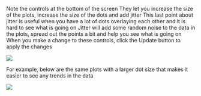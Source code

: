 Note the controls at the bottom of the screen They let you increase the size of the plots,
increase the size of the dots and add jitter This last point about jitter is useful when you have
a lot of dots overlaying each other and it is hard to see what is going on Jitter will add some
random noise to the data in the plots, spread out the points a bit and help you see what is going
on When you make a change to these controls, click the Update button to apply the changes

![](https://github.com/fenago/katacoda-scenarios/raw/master/machine-learning-mastery-weka/machine-learning-mastery-weka-chapter-09/steps/images/67-35.png)

For example, below are the same plots with a larger dot size that makes it easier to see any
trends in the data

![](https://github.com/fenago/katacoda-scenarios/raw/master/machine-learning-mastery-weka/machine-learning-mastery-weka-chapter-09/steps/images/68-36.png)